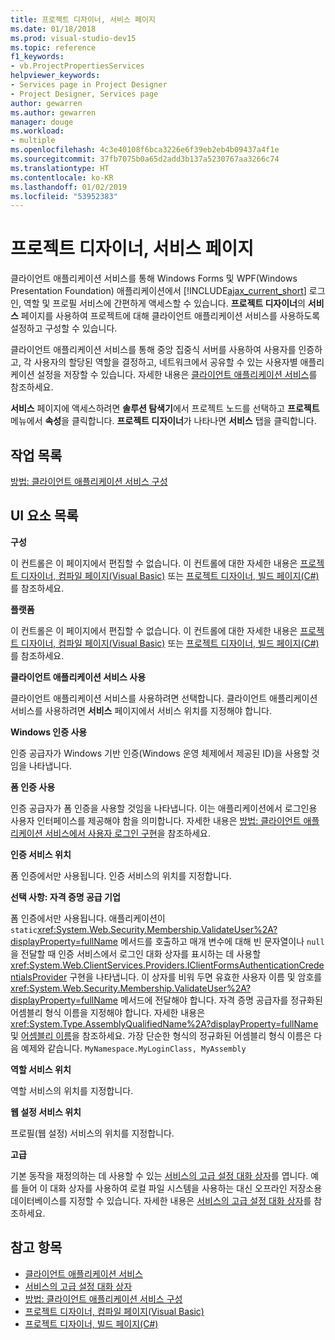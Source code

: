 ```yaml
---
title: 프로젝트 디자이너, 서비스 페이지
ms.date: 01/18/2018
ms.prod: visual-studio-dev15
ms.topic: reference
f1_keywords:
- vb.ProjectPropertiesServices
helpviewer_keywords:
- Services page in Project Designer
- Project Designer, Services page
author: gewarren
ms.author: gewarren
manager: douge
ms.workload:
- multiple
ms.openlocfilehash: 4c3e40108f6bca3226e6f39eb2eb4b09437a4f1e
ms.sourcegitcommit: 37fb7075b0a65d2add3b137a5230767aa3266c74
ms.translationtype: HT
ms.contentlocale: ko-KR
ms.lasthandoff: 01/02/2019
ms.locfileid: "53952383"
---
```

# <a name="services-page-project-designer"></a>프로젝트 디자이너, 서비스 페이지

클라이언트 애플리케이션 서비스를 통해 Windows Forms 및 WPF(Windows Presentation Foundation) 애플리케이션에서 [!INCLUDE[ajax_current_short](../../ide/reference/includes/ajax_current_short_md.md)] 로그인, 역할 및 프로필 서비스에 간편하게 액세스할 수 있습니다. **프로젝트 디자이너**의 **서비스** 페이지를 사용하여 프로젝트에 대해 클라이언트 애플리케이션 서비스를 사용하도록 설정하고 구성할 수 있습니다.

클라이언트 애플리케이션 서비스를 통해 중앙 집중식 서버를 사용하여 사용자를 인증하고, 각 사용자의 할당된 역할을 결정하고, 네트워크에서 공유할 수 있는 사용자별 애플리케이션 설정을 저장할 수 있습니다. 자세한 내용은 [클라이언트 애플리케이션 서비스](/dotnet/framework/common-client-technologies/client-application-services)를 참조하세요.

**서비스** 페이지에 액세스하려면 **솔루션 탐색기**에서 프로젝트 노드를 선택하고 **프로젝트** 메뉴에서 **속성**을 클릭합니다. **프로젝트 디자이너**가 나타나면 **서비스** 탭을 클릭합니다.

## <a name="task-list"></a>작업 목록

[방법: 클라이언트 애플리케이션 서비스 구성](/dotnet/framework/common-client-technologies/how-to-configure-client-application-services)

## <a name="uielement-list"></a>UI 요소 목록

 **구성**

 이 컨트롤은 이 페이지에서 편집할 수 없습니다. 이 컨트롤에 대한 자세한 내용은 [프로젝트 디자이너, 컴파일 페이지(Visual Basic)](../../ide/reference/compile-page-project-designer-visual-basic.md) 또는 [프로젝트 디자이너, 빌드 페이지(C#)](../../ide/reference/build-page-project-designer-csharp.md)를 참조하세요.

 **플랫폼**

 이 컨트롤은 이 페이지에서 편집할 수 없습니다. 이 컨트롤에 대한 자세한 내용은 [프로젝트 디자이너, 컴파일 페이지(Visual Basic)](../../ide/reference/compile-page-project-designer-visual-basic.md) 또는 [프로젝트 디자이너, 빌드 페이지(C#)](../../ide/reference/build-page-project-designer-csharp.md)를 참조하세요.

 **클라이언트 애플리케이션 서비스 사용**

 클라이언트 애플리케이션 서비스를 사용하려면 선택합니다. 클라이언트 애플리케이션 서비스를 사용하려면 **서비스** 페이지에서 서비스 위치를 지정해야 합니다.

 **Windows 인증 사용**

 인증 공급자가 Windows 기반 인증(Windows 운영 체제에서 제공된 ID)을 사용할 것임을 나타냅니다.

 **폼 인증 사용**

 인증 공급자가 폼 인증을 사용할 것임을 나타냅니다. 이는 애플리케이션에서 로그인용 사용자 인터페이스를 제공해야 함을 의미합니다. 자세한 내용은 [방법: 클라이언트 애플리케이션 서비스에서 사용자 로그인 구현](/dotnet/framework/common-client-technologies/how-to-implement-user-login-with-client-application-services)을 참조하세요.

 **인증 서비스 위치**

 폼 인증에서만 사용됩니다. 인증 서비스의 위치를 지정합니다.

 **선택 사항: 자격 증명 공급 기업**

 폼 인증에서만 사용됩니다. 애플리케이션이 `static`<xref:System.Web.Security.Membership.ValidateUser%2A?displayProperty=fullName> 메서드를 호출하고 매개 변수에 대해 빈 문자열이나 `null`을 전달할 때 인증 서비스에서 로그인 대화 상자를 표시하는 데 사용할 <xref:System.Web.ClientServices.Providers.IClientFormsAuthenticationCredentialsProvider> 구현을 나타냅니다. 이 상자를 비워 두면 유효한 사용자 이름 및 암호를 <xref:System.Web.Security.Membership.ValidateUser%2A?displayProperty=fullName> 메서드에 전달해야 합니다. 자격 증명 공급자를 정규화된 어셈블리 형식 이름을 지정해야 합니다. 자세한 내용은 <xref:System.Type.AssemblyQualifiedName%2A?displayProperty=fullName> 및 [어셈블리 이름](/dotnet/framework/app-domains/assembly-names)을 참조하세요. 가장 단순한 형식의 정규화된 어셈블리 형식 이름은 다음 예제와 같습니다. `MyNamespace.MyLoginClass, MyAssembly`

 **역할 서비스 위치**

 역할 서비스의 위치를 지정합니다.

 **웹 설정 서비스 위치**

 프로필(웹 설정) 서비스의 위치를 지정합니다.

 **고급**

 기본 동작을 재정의하는 데 사용할 수 있는 [서비스의 고급 설정 대화 상자](../../ide/reference/advanced-settings-for-services-dialog-box.md)를 엽니다. 예를 들어 이 대화 상자를 사용하여 로컬 파일 시스템을 사용하는 대신 오프라인 저장소용 데이터베이스를 지정할 수 있습니다. 자세한 내용은 [서비스의 고급 설정 대화 상자](../../ide/reference/advanced-settings-for-services-dialog-box.md)를 참조하세요.

## <a name="see-also"></a>참고 항목

- [클라이언트 애플리케이션 서비스](/dotnet/framework/common-client-technologies/client-application-services)
- [서비스의 고급 설정 대화 상자](../../ide/reference/advanced-settings-for-services-dialog-box.md)
- [방법: 클라이언트 애플리케이션 서비스 구성](/dotnet/framework/common-client-technologies/how-to-configure-client-application-services)
- [프로젝트 디자이너, 컴파일 페이지(Visual Basic)](../../ide/reference/compile-page-project-designer-visual-basic.md)
- [프로젝트 디자이너, 빌드 페이지(C#)](../../ide/reference/build-page-project-designer-csharp.md)
